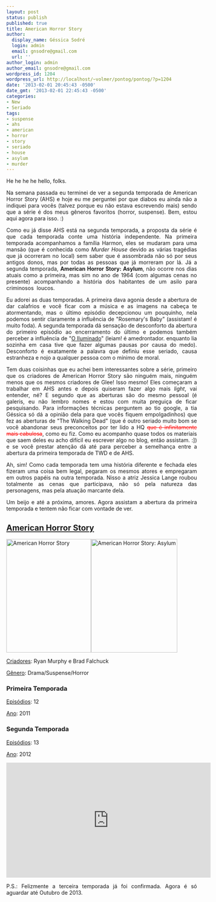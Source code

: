 ```yaml
---
layout: post
status: publish
published: true
title: American Horror Story
author:
  display_name: Géssica Sodré
  login: admin
  email: gnsodre@gmail.com
  url: ''
author_login: admin
author_email: gnsodre@gmail.com
wordpress_id: 1204
wordpress_url: http://localhost/~volmer/pontog/pontog/?p=1204
date: '2013-02-01 20:45:43 -0500'
date_gmt: '2013-02-01 22:45:43 -0500'
categories:
- New
- Seriado
tags:
- suspense
- ahs
- american
- horror
- story
- seriado
- house
- asylum
- murder
---
```

<p style="text-align: justify;">He he he he hello, folks.</p>
<p style="text-align: justify;">Na semana passada eu terminei de ver a segunda temporada de American Horror Story (AHS) e hoje eu me perguntei por que diabos eu ainda não a indiquei para vocês (talvez porque eu não estava escrevendo mais) sendo que a série é dos meus gêneros favoritos (horror, suspense). Bem, estou aqui agora para isso. :)</p>
<p style="text-align: justify;">Como eu já disse AHS está na segunda temporada, a proposta da série é que cada temporada conte uma história independente. Na primeira temporada acompanhamos a família Harmon, eles se mudaram para uma mansão (que é conhecida como<i> </i><em>Murder House</em> devido as várias tragédias que já ocorreram no local) sem saber que é assombrada não só por seus antigos donos, mas por todas as pessoas que já morreram por lá. Já a segunda temporada, <strong>American Horror Story: Asylum</strong>, não ocorre nos dias atuais como a primeira, mas sim no ano de 1964 (com algumas cenas no presente) acompanhando a história dos habitantes de um asilo para criminosos  loucos.</p>
<p style="text-align: justify;">Eu adorei as duas temporadas. A primeira dava agonia desde a abertura de dar calafrios e você ficar com a música e as imagens na cabeça te atormentando, mas o último episódio decepcionou um pouquinho, nela podemos sentir claramente a influência de "Rosemary's Baby" (assistam! é muito foda). A segunda temporada dá sensação de desconforto da abertura do primeiro episódio ao encerramento do último e podemos também perceber a influência de "<a title="O Iluminado" href="http://localhost/~volmer/pontog/pontog/2011/06/30/o-iluminado/">O Iluminado</a>" (leiam! é amedrontador. enquanto lia sozinha em casa tive que fazer algumas pausas por causa do medo). Desconforto é exatamente a palavra que definiu esse seriado, causa estranheza e nojo a qualquer pessoa com o mínimo de moral.</p>
<p style="text-align: justify;">Tem duas coisinhas que eu achei bem interessantes sobre a série, primeiro que os criadores de American Horror Story são ninguém mais, ninguém menos que os mesmos criadores de Glee! Isso mesmo! Eles começaram a trabalhar em AHS antes e depois quiseram fazer algo mais <em>light</em>, vai entender, né? E segundo que as aberturas são do mesmo pessoal (é galeris, eu não lembro nomes e estou com muita preguiça de ficar pesquisando. Para informações técnicas perguntem ao tio google, a tia Géssica só dá a opinião dela para que vocês fiquem empolgadinhos) que fez as aberturas de "The Walking Dead" (que é outro seriado muito bom se você abandonar seus preconceitos por ter lido a HQ <span style="color: #ff0000;"><span style="text-decoration: line-through;">que é infinitamente mais cabulosa</span></span>, como eu fiz. Como eu acompanho quase todos os materiais que saem deles eu acho difícil eu escrever algo no blog, então assistam. :]) e se você prestar atenção dá até para perceber a semelhança entre a abertura da primeira temporada de TWD e de AHS.</p>
<p style="text-align: justify;">
<p style="text-align: justify;">Ah, sim! Como cada temporada tem uma história diferente e fechada eles fizeram uma coisa bem legal, pegaram os mesmos atores e empregaram em outros papéis na outra temporada. Nisso a atriz Jessica Lange roubou totalmente as cenas que participava, não só pela natureza das personagens, mas pela atuação marcante dela. <b><br />
</b></p>
<p style="text-align: justify;">Um beijo e até a próxima, amores. Agora assistam a abertura da primeira temporada e tentem não ficar com vontade de ver.</p>
<h2 style="text-align: justify;"><span style="text-decoration: underline;">American Horror Story</span></h2>
<p style="text-align: justify;"><a href="http://3.bp.blogspot.com/-N8TIUHo4EUQ/TwsRwnbW5SI/AAAAAAAAC8U/GuMQc308HR8/s1600/S1-Cartaz11.jpg"><img class="alignnone size-medium wp-image-1209" alt="American Horror Story" src="http://localhost/~volmer/pontog/pontog/wp-content/uploads/2013/02/S1-Cartaz111-224x300.jpg" width="224" height="300" /></a><a href="http://collider.com/wp-content/uploads/american-horror-story-asylum-poster1.jpg"><img class="alignnone size-medium wp-image-1210" alt="American Horror Story: Asylum" src="http://localhost/~volmer/pontog/pontog/wp-content/uploads/2013/02/american-horror-story-asylum-poster1-228x300.jpg" width="228" height="300" /></a></p>
<p style="text-align: justify;"><span style="text-decoration: underline;">Criadores</span>: Ryan Murphy e Brad Falchuck</p>
<p style="text-align: justify;"><span style="text-decoration: underline;">Gênero</span>: Drama/Suspense/Horror</p>
<h3 style="text-align: justify;">Primeira Temporada</h3>
<p style="text-align: justify;"><span style="text-decoration: underline;">Episódios</span>: 12</p>
<p style="text-align: justify;"><span style="text-decoration: underline;">Ano</span>: 2011</p>
<h3 style="text-align: justify;">Segunda Temporada</h3>
<p style="text-align: justify;"><span style="text-decoration: underline;">Episódios</span>: 13</p>
<p style="text-align: justify;"><span style="text-decoration: underline;">Ano</span>: 2012</p>
<p style="text-align: justify;">
<p style="text-align: justify;">
<iframe src="http://www.youtube.com/embed/2c3VVJb562Y" height="304" width="540" allowfullscreen="" frameborder="0"></iframe></p>
<p style="text-align: justify;">
<p style="text-align: justify;">P.S.: Felizmente a terceira temporada já foi confirmada. Agora é só aguardar até Outubro de 2013.</p>
<p style="text-align: justify;">
